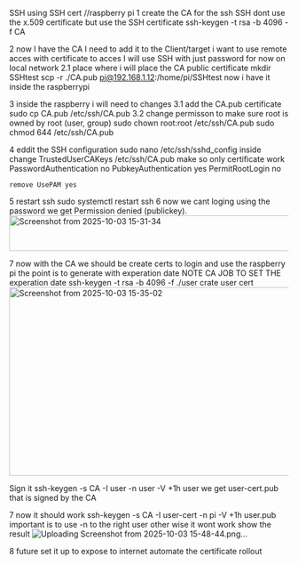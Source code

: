 SSH using SSH cert
//raspberry pi
1 create the CA for the ssh SSH dont use the x.509 certificate  but use the SSH certificate
ssh-keygen -t rsa -b 4096 -f CA

2 now I have the CA I need to add it to the Client/target i want to use remote acces with certificate to acces
    I will use SSH with just password for now on local network
2.1 place where i will place the CA public certificate
    mkdir SSHtest 
    scp -r ./CA.pub pi@192.168.1.12:/home/pi/SSHtest 
    now i have it inside the raspberrypi

3 inside the raspberry i will need to changes
3.1 add the CA.pub certificate
    sudo cp CA.pub /etc/ssh/CA.pub
3.2 change permisson to make sure root is owned by root (user, group)
    sudo chown root:root /etc/ssh/CA.pub
    sudo chmod 644 /etc/ssh/CA.pub

4 eddit the SSH configuration 
    sudo nano /etc/ssh/sshd_config
    inside change
    TrustedUserCAKeys /etc/ssh/CA.pub
    make so only certificate work
    PasswordAuthentication no
    PubkeyAuthentication yes
    PermitRootLogin no

    remove UsePAM yes
5 restart ssh
    sudo systemctl restart ssh
6 now we cant loging using the password we  get  Permission denied (publickey).
<img width="663" height="64" alt="Screenshot from 2025-10-03 15-31-34" src="https://github.com/user-attachments/assets/f536dfeb-c1c6-433b-8e47-bc3483a74d93" />

7 now with the CA we should be create certs to login and use the raspberry pi
    the point is to generate with experation date NOTE CA JOB TO SET THE experation date
    ssh-keygen -t rsa -b 4096 -f ./user crate user cert
    <img width="786" height="339" alt="Screenshot from 2025-10-03 15-35-02" src="https://github.com/user-attachments/assets/e3298930-0f4d-4c91-a80e-9f520fa4349e" />


Sign it
ssh-keygen -s CA -I user -n user -V +1h user
we get user-cert.pub that is signed by the CA



7 now it should work 
    ssh-keygen -s CA -I user-cert -n pi -V +1h user.pub
    important is to use -n to the right user other wise it wont work
    show the result
    ![Uploading Screenshot from 2025-10-03 15-48-44.png…]()


8 future 
    set it up to expose to internet 
    automate the certificate rollout
    
    
